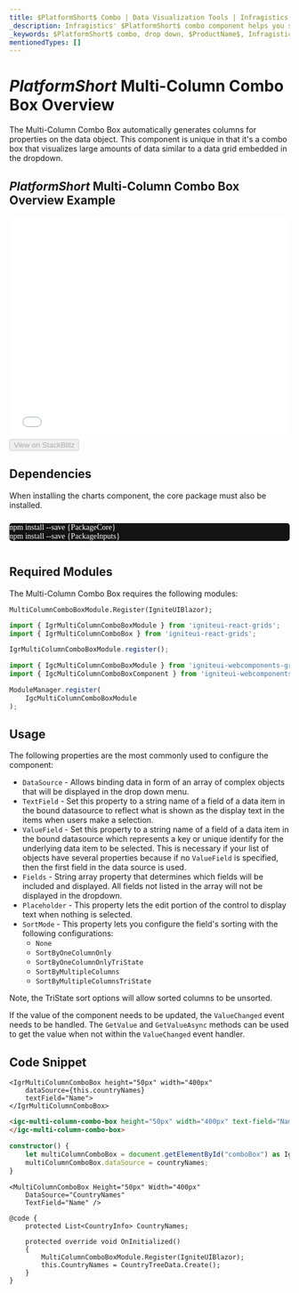 ```yaml
---
title: $PlatformShort$ Combo | Data Visualization Tools | Infragistics
_description: Infragistics' $PlatformShort$ combo component helps you select the best chart to display your data. Improve your graphs and visualization with Ignite UI for  $PlatformShort$!
_keywords: $PlatformShort$ combo, drop down, $ProductName$, Infragistics
mentionedTypes: []
---
```

# $PlatformShort$ Multi-Column Combo Box Overview

The Multi-Column Combo Box automatically generates columns for properties on the data object. This component is unique in that it's a combo box that visualizes large amounts of data similar to a data grid embedded in the dropdown. 

## $PlatformShort$ Multi-Column Combo Box Overview Example

<div class="sample-container loading" style="height: 400px">
    <iframe id="category-chart-overview-iframe" src='{environment:dvDemosBaseUrl}/editors/multi-column-combobox-overview' width="100%" height="100%" seamless frameBorder="0" onload="onXPlatSampleIframeContentLoaded(this);" alt="$PlatformShort$ Multi-Column Combo Box Overview Example"></iframe>
</div>

<div>
    <button data-localize="stackblitz" disabled class="stackblitz-btn"   data-iframe-id="multi-column-combobox-overview-iframe" data-demos-base-url="{environment:dvDemosBaseUrl}">View on StackBlitz
    </button>
<sample-button src="editors/multi-column-combobox/overview"></sample-button>

</div>

<!-- Angular, React, WebComponents -->
## Dependencies
When installing the charts component, the core package must also be installed.

<pre style="background:#141414;color:white;display:inline-block;padding:16x;margin-top:10px;font-family:'Consolas';border-radius:5px;width:100%">
npm install --save {PackageCore}
npm install --save {PackageInputs}
</pre>
<!-- end: Angular, React, WebComponents -->

## Required Modules

The Multi-Column Combo Box requires the following modules:

```razor
MultiColumnComboBoxModule.Register(IgniteUIBlazor);
```

```ts
import { IgrMultiColumnComboBoxModule } from 'igniteui-react-grids';
import { IgrMultiColumnComboBox } from 'igniteui-react-grids';

IgrMultiColumnComboBoxModule.register();
```

```ts
import { IgcMultiColumnComboBoxModule } from 'igniteui-webcomponents-grids';
import { IgcMultiColumnComboBoxComponent } from 'igniteui-webcomponents-grids';

ModuleManager.register(
    IgcMultiColumnComboBoxModule
);
```

<div class="divider--half"></div>

## Usage

The following properties are the most commonly used to configure the component:

- `DataSource` - Allows binding data in form of an array of complex objects that will be displayed in the drop down menu.
- `TextField` - Set this property to a string name of a field of a data item in the bound datasource to reflect what is shown as the display text in the items when users make a selection.
- `ValueField` - Set this property to a string name of a field of a data item in the bound datasource which represents a key or unique identify for the underlying data item to be selected. This is necessary if your list of objects have several properties because if no `ValueField` is specified, then the first field in the data source is used.
- `Fields` - String array property that determines which fields will be included and displayed. All fields not listed in the array will not be displayed in the dropdown.
- `Placeholder` - This property lets the edit portion of the control to display text when nothing is selected.
- `SortMode` - This property lets you configure the field's sorting with the following configurations:
    * `None`
    * `SortByOneColumnOnly`
    * `SortByOneColumnOnlyTriState`
    * `SortByMultipleColumns`
    * `SortByMultipleColumnsTriState`

Note, the TriState sort options will allow sorted columns to be unsorted.

<!-- Blazor --> 
If the value of the component needs to be updated, the `ValueChanged` event needs to be handled. The `GetValue` and `GetValueAsync` methods can be used to get the value when not within the `ValueChanged` event handler.
<!-- end: Blazor -->

## Code Snippet

```tsx
<IgrMultiColumnComboBox height="50px" width="400px"
    dataSource={this.countryNames}
    textField="Name">
</IgrMultiColumnComboBox>
```

<!-- WebComponents -->
```html
<igc-multi-column-combo-box height="50px" width="400px" text-field="Name">
</igc-multi-column-combo-box>
```

```ts
constructor() {
    let multiColumnComboBox = document.getElementById("comboBox") as IgcMultiColumnComboBoxComponent;
    multiColumnComboBox.dataSource = countryNames;    
}
```
<!-- end:WebComponents -->

```razor                
<MultiColumnComboBox Height="50px" Width="400px"
    DataSource="CountryNames"
    TextField="Name" />            

@code {
    protected List<CountryInfo> CountryNames;

    protected override void OnInitialized()
    {
        MultiColumnComboBoxModule.Register(IgniteUIBlazor);
        this.CountryNames = CountryTreeData.Create();            
    }
}
```
